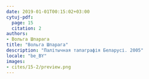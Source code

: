 ```yaml
---
date: 2019-01-01T00:15:02+03:00
cytuj-pdf:
  page: 15
  citation: 2
authors:
- Вольга Шпарага
title: "Вольга Шпарага"
description: "Палітычная тапаграфія Беларусі. 2005"
locale: "be_BY"
images:
- cites/15-2/preview.png
---
```

